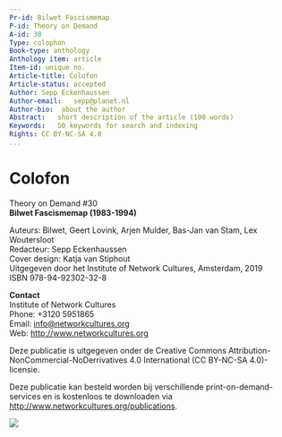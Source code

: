 ```yaml
---
Pr-id: Bilwet Fascismemap
P-id: Theory on Demand
A-id: 30
Type: colophon
Book-type: anthology
Anthology item: article
Item-id: unique no.
Article-title: Colofon
Article-status: accepted
Author: Sepp Eckenhaussen
Author-email:   sepp@planet.nl
Author-bio:  about the author
Abstract:   short description of the article (100 words)
Keywords:   50 keywords for search and indexing
Rights: CC BY-NC-SA 4.0
...
```


# Colofon 

Theory on Demand #30 
<br/>**Bilwet Fascismemap (1983-1994)**

Auteurs: Bilwet, Geert Lovink, Arjen Mulder, Bas-Jan van Stam, Lex Woutersloot
<br/>Redacteur: Sepp Eckenhaussen
<br/>Cover design: Katja van Stiphout 
<br/>Uitgegeven door het Institute of Network Cultures, Amsterdam, 2019
<br/>ISBN 978-94-92302-32-8

**Contact** 
<br/>Institute of Network Cultures
<br/>Phone: +3120 5951865
<br/>Email: info@networkcultures.org
<br/>Web: http://www.networkcultures.org

Deze publicatie is uitgegeven onder de Creative Commons Attribution-NonCommercial-NoDerrivatives 4.0 International (CC BY-NC-SA 4.0)-licensie.

Deze publicatie kan besteld worden bij verschillende print-on-demand-services en is kostenloos te downloaden via http://www.networkcultures.org/publications.

![](/Users/inc/Documents/GitHub/TOD30BILWETFASCISME/md/imgs/networkcultures.jpg)